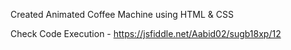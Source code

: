 Created Animated Coffee Machine using HTML & CSS

Check Code Execution - https://jsfiddle.net/Aabid02/sugb18xp/12
